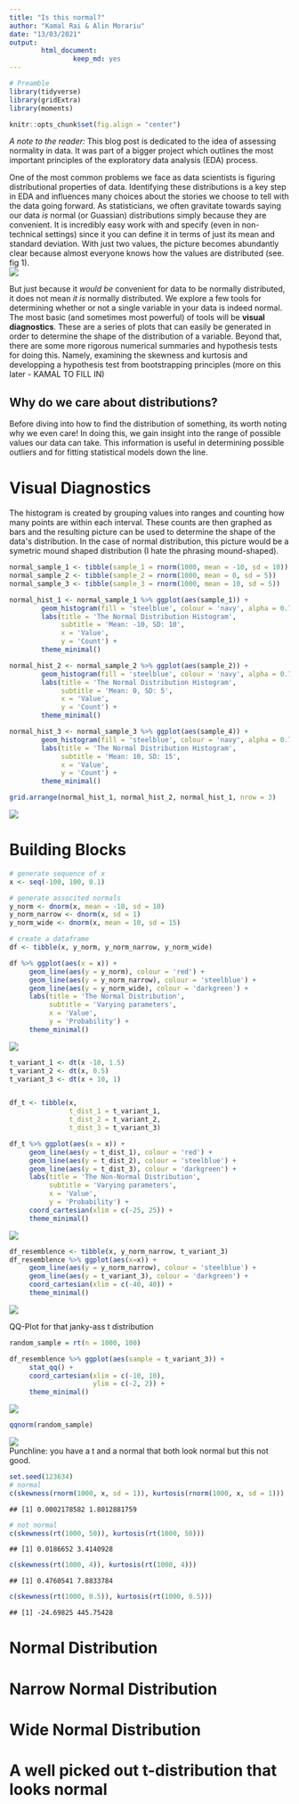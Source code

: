 ```yaml
---
title: "Is this normal?"
author: "Kamal Rai & Alin Morariu"
date: "13/03/2021"
output: 
        html_document:
                keep_md: yes
---
```


```r
# Preamble 
library(tidyverse)
library(gridExtra)
library(moments)

knitr::opts_chunk$set(fig.align = "center")
```

*A note to the reader:* This blog post is dedicated to the idea of assessing normality in data. It was part of a bigger project which outlines the most important principles of the exploratory data analysis (EDA) process. 

One of the most common problems we face as data scientists is figuring distributional properties of data. Identifying these distributions is a key step in EDA and influences many choices about the stories we choose to tell with the data going forward. As statisticians, we often gravitate towards saying our data *is* normal (or Guassian) distributions simply because they are convenient. It is incredibly easy work with and specify (even in non-technical settings) since it you can define it in terms of just its mean and standard deviation. With just two values, the picture becomes abundantly clear because almost everyone knows how the values are distributed (see. fig 1). 
<img src="Assessing_normality_files/figure-html/Normal plots-1.png" style="display: block; margin: auto;" />

But just because it *would be* convenient for data to be normally distributed, it does not mean *it is* normally distributed. We explore a few tools for determining whether or not a single variable in your data is indeed normal. The most basic (and sometimes most powerful) of tools will be **visual diagnostics**. These are a series of plots that can easily be generated in order to determine the shape of the distribution of a variable. Beyond that, there are some more rigorous numerical summaries and hypothesis tests for doing this. Namely, examining the skewness and kurtosis and developping a hypothesis test from bootstrapping principles (more on this later - KAMAL TO FILL IN)

## Why do we care about distributions? 

Before diving into how to find the distribution of something, its worth noting why we even care! In doing this, we gain insight into the range of possible values our data can take. This information is useful in determining possible outliers and for fitting statistical models down the line. 

# Visual Diagnostics

The histogram is created by grouping values into ranges and counting how many points are within each interval. These counts are then graphed as bars and the resulting picture can be used to determine the shape of the data's distribution. In the case of normal distribution, this picture would be a symetric mound shaped distribution (I hate the phrasing mound-shaped). 


```r
normal_sample_1 <- tibble(sample_1 = rnorm(1000, mean = -10, sd = 10))
normal_sample_2 <- tibble(sample_2 = rnorm(1000, mean = 0, sd = 5))
normal_sample_3 <- tibble(sample_3 = rnorm(1000, mean = 10, sd = 5))

normal_hist_1 <- normal_sample_1 %>% ggplot(aes(sample_1)) + 
        geom_histogram(fill = 'steelblue', colour = 'navy', alpha = 0.7, bins = 20) + 
        labs(title = 'The Normal Distribution Histogram',
             subtitle = 'Mean: -10, SD: 10',
             x = 'Value',
             y = 'Count') +
        theme_minimal()

normal_hist_2 <- normal_sample_2 %>% ggplot(aes(sample_2)) + 
        geom_histogram(fill = 'steelblue', colour = 'navy', alpha = 0.7, bins = 20) + 
        labs(title = 'The Normal Distribution Histogram',
             subtitle = 'Mean: 0, SD: 5',
             x = 'Value',
             y = 'Count') +
        theme_minimal()

normal_hist_3 <- normal_sample_3 %>% ggplot(aes(sample_4)) + 
        geom_histogram(fill = 'steelblue', colour = 'navy', alpha = 0.7,bins = 20) + 
        labs(title = 'The Normal Distribution Histogram',
             subtitle = 'Mean: 10, SD: 15',
             x = 'Value',
             y = 'Count') +
        theme_minimal()

grid.arrange(normal_hist_1, normal_hist_2, normal_hist_1, nrow = 3)
```

<img src="Assessing_normality_files/figure-html/Histograms-1.png" style="display: block; margin: auto;" />



# Building Blocks 

```r
# generate sequence of x
x <- seq(-100, 100, 0.1)

# generate associted normals 
y_norm <- dnorm(x, mean = -10, sd = 10)
y_norm_narrow <- dnorm(x, sd = 1)
y_norm_wide <- dnorm(x, mean = 10, sd = 15)

# create a dataframe 
df <- tibble(x, y_norm, y_norm_narrow, y_norm_wide)
```


```r
df %>% ggplot(aes(x = x)) +
     geom_line(aes(y = y_norm), colour = 'red') + 
     geom_line(aes(y = y_norm_narrow), colour = 'steelblue') + 
     geom_line(aes(y = y_norm_wide), colour = 'darkgreen') +
     labs(title = 'The Normal Distribution',
          subtitle = 'Varying parameters',
          x = 'Value',
          y = 'Probability') + 
     theme_minimal()
```

<img src="Assessing_normality_files/figure-html/Plots-1.png" style="display: block; margin: auto;" />


```r
t_variant_1 <- dt(x -10, 1.5)
t_variant_2 <- dt(x, 0.5)
t_variant_3 <- dt(x + 10, 1)


df_t <- tibble(x, 
               t_dist_1 = t_variant_1, 
               t_dist_2 = t_variant_2, 
               t_dist_3 = t_variant_3)

df_t %>% ggplot(aes(x = x)) +
     geom_line(aes(y = t_dist_1), colour = 'red') + 
     geom_line(aes(y = t_dist_2), colour = 'steelblue') + 
     geom_line(aes(y = t_dist_3), colour = 'darkgreen') +
     labs(title = 'The Non-Normal Distribution',
          subtitle = 'Varying parameters',
          x = 'Value',
          y = 'Probability') + 
     coord_cartesian(xlim = c(-25, 25)) + 
     theme_minimal()
```

<img src="Assessing_normality_files/figure-html/unnamed-chunk-3-1.png" style="display: block; margin: auto;" />


```r
df_resemblence <- tibble(x, y_norm_narrow, t_variant_3)
df_resemblence %>% ggplot(aes(x=x)) + 
     geom_line(aes(y = y_norm_narrow), colour = 'steelblue') + 
     geom_line(aes(y = t_variant_3), colour = 'darkgreen') +
     coord_cartesian(xlim = c(-40, 40)) + 
     theme_minimal()
```

<img src="Assessing_normality_files/figure-html/unnamed-chunk-4-1.png" style="display: block; margin: auto;" />

QQ-Plot for that janky-ass t distribution

```r
random_sample = rt(n = 1000, 100)

df_resemblence %>% ggplot(aes(sample = t_variant_3)) +
     stat_qq() +
     coord_cartesian(xlim = c(-10, 10), 
                     ylim = c(-2, 2)) + 
     theme_minimal()
```

<img src="Assessing_normality_files/figure-html/unnamed-chunk-5-1.png" style="display: block; margin: auto;" />


```r
qqnorm(random_sample)
```

<img src="Assessing_normality_files/figure-html/unnamed-chunk-6-1.png" style="display: block; margin: auto;" />
Punchline: you have a t and a normal that both look normal but this not good. 


```r
set.seed(123634)
# normal
c(skewness(rnorm(1000, x, sd = 1)), kurtosis(rnorm(1000, x, sd = 1)))
```

```
## [1] 0.0002178582 1.8012881759
```

```r
# not normal
c(skewness(rt(1000, 50)), kurtosis(rt(1000, 50)))
```

```
## [1] 0.0186652 3.4140928
```

```r
c(skewness(rt(1000, 4)), kurtosis(rt(1000, 4)))
```

```
## [1] 0.4760541 7.8833784
```

```r
c(skewness(rt(1000, 0.5)), kurtosis(rt(1000, 0.5)))
```

```
## [1] -24.69825 445.75428
```

# Normal Distribution 


# Narrow Normal Distribution


# Wide Normal Distribution 


# A well picked out t-distribution that looks normal 
